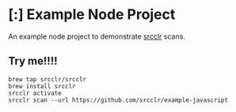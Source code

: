 # [:] Example Node Project

An example node project to demonstrate [srcclr](https://www.srcclr.com) scans.

## Try me!!!!

```
brew tap srcclr/srcclr
brew install srcclr
srcclr activate
srcclr scan --url https://github.com/srcclr/example-javascript
```
